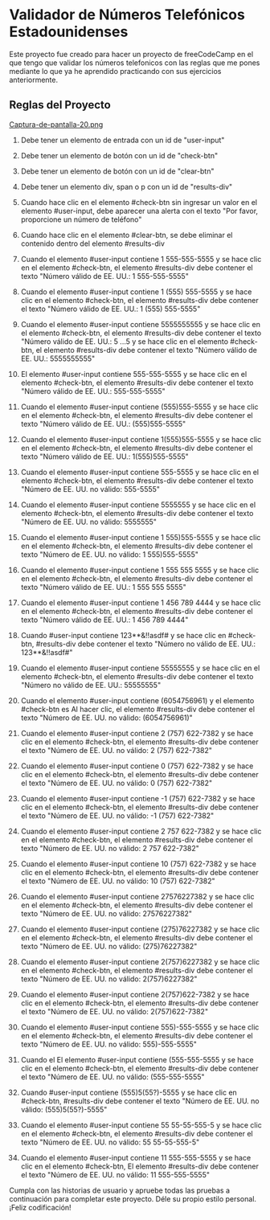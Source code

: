 # Validador de Números Telefónicos Estadounidenses
Este proyecto fue creado para hacer un proyecto de freeCodeCamp en el que tengo que validar los números telefonicos con las reglas que me pones
mediante lo que ya he aprendido practicando con sus ejercicios anteriormente.

## Reglas del Proyecto
[Captura-de-pantalla-20.png](https://postimg.cc/rRdJzWFf)

1. Debe tener un elemento de entrada con un id de "user-input"

2. Debe tener un elemento de botón con un id de "check-btn"

3. Debe tener un elemento de botón con un id de "clear-btn"

4. Debe tener un elemento div, span o p con un id de "results-div"

5. Cuando hace clic en el elemento #check-btn sin ingresar un valor en el elemento #user-input, debe aparecer una alerta con el texto "Por favor, proporcione un número de teléfono"

6. Cuando hace clic en el elemento #clear-btn, se debe eliminar el contenido dentro del elemento #results-div

7. Cuando el elemento #user-input contiene 1 555-555-5555 y se hace clic en el elemento #check-btn, el elemento #results-div debe contener el texto "Número válido de EE. UU.: 1 555-555-5555"

8. Cuando el elemento #user-input contiene 1 (555) 555-5555 y se hace clic en el elemento #check-btn, el elemento #results-div debe contener el texto "Número válido de EE. UU.: 1 (555) 555-5555"

9. Cuando el elemento #user-input contiene 5555555555 y se hace clic en el elemento #check-btn, el elemento #results-div debe contener el texto "Número válido de EE. UU.: 5 ...5 y se hace clic en el elemento #check-btn, el elemento #results-div debe contener el texto "Número válido de EE. UU.: 5555555555"

10. El elemento #user-input contiene 555-555-5555 y se hace clic en el elemento #check-btn, el elemento #results-div debe contener el texto "Número válido de EE. UU.: 555-555-5555"

11. Cuando el elemento #user-input contiene (555)555-5555 y se hace clic en el elemento #check-btn, el elemento #results-div debe contener el texto "Número válido de EE. UU.: (555)555-5555"

12. Cuando el elemento #user-input contiene 1(555)555-5555 y se hace clic en el elemento #check-btn, el elemento #results-div debe contener el texto "Número válido de EE. UU.: 1(555)555-5555"

13. Cuando el elemento #user-input contiene 555-5555 y se hace clic en el elemento #check-btn, el elemento #results-div debe contener el texto "Número de EE. UU. no válido: 555-5555"

14. Cuando el elemento #user-input contiene 5555555 y se hace clic en el elemento #check-btn, el elemento #results-div debe contener el texto "Número de EE. UU. no válido: 5555555"

15. Cuando el elemento #user-input contiene 1 555)555-5555 y se hace clic en el elemento #check-btn, el elemento #results-div debe contener el texto "Número de EE. UU. no válido: 1 555)555-5555"

16. Cuando el elemento #user-input contiene 1 555 555 5555 y se hace clic en el elemento #check-btn, el elemento #results-div debe contener el texto "Número válido de EE. UU.: 1 555 555 5555"

17. Cuando el elemento #user-input contiene 1 456 789 4444 y se hace clic en el elemento #check-btn, el elemento #results-div debe contener el texto "Número válido de EE. UU.: 1 456 789 4444"

18. Cuando #user-input contiene 123**&!!asdf# y se hace clic en #check-btn, #results-div debe contener el texto "Número no válido de EE. UU.: 123**&!!asdf#"

19. Cuando el elemento #user-input contiene 55555555 y se hace clic en el elemento #check-btn, el elemento #results-div debe contener el texto "Número no válido de EE. UU.: 55555555"

20. Cuando el elemento #user-input contiene (6054756961) y el elemento #check-btn es Al hacer clic, el elemento #results-div debe contener el texto "Número de EE. UU. no válido: (6054756961)"

21. Cuando el elemento #user-input contiene 2 (757) 622-7382 y se hace clic en el elemento #check-btn, el elemento #results-div debe contener el texto "Número de EE. UU. no válido: 2 (757) 622-7382"

22. Cuando el elemento #user-input contiene 0 (757) 622-7382 y se hace clic en el elemento #check-btn, el elemento #results-div debe contener el texto "Número de EE. UU. no válido: 0 (757) 622-7382"

23. Cuando el elemento #user-input contiene -1 (757) 622-7382 y se hace clic en el elemento #check-btn, el elemento #results-div debe contener el texto "Número de EE. UU. no válido: -1 (757) 622-7382"

24. Cuando el elemento #user-input contiene 2 757 622-7382 y se hace clic en el elemento #check-btn, el elemento #results-div debe contener el texto "Número de EE. UU. no válido: 2 757 622-7382"

25. Cuando el elemento #user-input contiene 10 (757) 622-7382 y se hace clic en el elemento #check-btn, el elemento #results-div debe contener el texto "Número de EE. UU. no válido: 10 (757) 622-7382"

26. Cuando el elemento #user-input contiene 27576227382 y se hace clic en el elemento #check-btn, el elemento #results-div debe contener el texto "Número de EE. UU. no válido: 27576227382"

27. Cuando el elemento #user-input contiene (275)76227382 y se hace clic en el elemento #check-btn, el elemento #results-div debe contener el texto "Número de EE. UU. no válido: (275)76227382"

28. Cuando el elemento #user-input contiene 2(757)6227382 y se hace clic en el elemento #check-btn, el elemento #results-div debe contener el texto "Número de EE. UU. no válido: 2(757)6227382"

29. Cuando el elemento #user-input contiene 2(757)622-7382 y se hace clic en el elemento #check-btn, el elemento #results-div debe contener el texto "Número de EE. UU. no válido: 2(757)622-7382"

30. Cuando el elemento #user-input contiene 555)-555-5555 y se hace clic en el elemento #check-btn, el elemento #results-div debe contener el texto "Número de EE. UU. no válido: 555)-555-5555"

31. Cuando el El elemento #user-input contiene (555-555-5555 y se hace clic en el elemento #check-btn, el elemento #results-div debe contener el texto "Número de EE. UU. no válido: (555-555-5555"

32. Cuando #user-input contiene (555)5(55?)-5555 y se hace clic en #check-btn, #results-div debe contener el texto "Número de EE. UU. no válido: (555)5(55?)-5555"

33. Cuando el elemento #user-input contiene 55 55-55-555-5 y se hace clic en el elemento #check-btn, el elemento #results-div debe contener el texto "Número de EE. UU. no válido: 55 55-55-555-5"

34. Cuando el elemento #user-input contiene 11 555-555-5555 y se hace clic en el elemento #check-btn, El elemento #results-div debe contener el texto "Número de EE. UU. no válido: 11 555-555-5555"

Cumpla con las historias de usuario y apruebe todas las pruebas a continuación
para completar este proyecto. Déle su propio estilo personal. ¡Feliz codificación!
